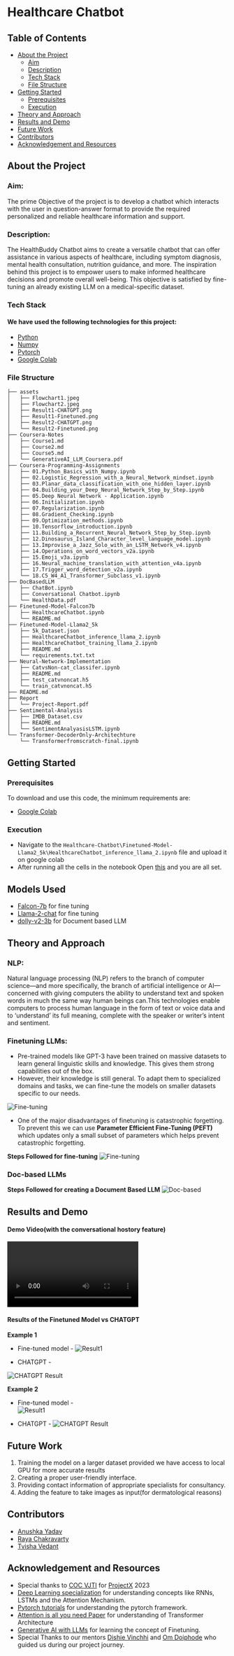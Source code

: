# Healthcare Chatbot
## Table of Contents  
- [About the Project](#about-the-project)  
    - [Aim](#aim)  
    - [Description](#description)  
    - [Tech Stack](#tech-stack)  
    - [File Structure](#file-structure)  
- [Getting Started](#getting-started)  
    - [Prerequisites](#prerequisites)   
    - [Execution](#execution)  
- [Theory and Approach](#theory-and-approach)   
- [Results and Demo](#results-and-demo)  
- [Future Work](#future-work)  
- [Contributors](#contributors)  
- [Acknowledgement and Resources](#acknowledgement-and-resources)  
## About the Project
### Aim:
The prime Objective of the project is to develop a chatbot which interacts with the user in question-answer format to provide the required personalized and reliable healthcare information and support.
### Description:
The HealthBuddy Chatbot aims to create a versatile chatbot that can offer assistance in various aspects of healthcare, including symptom diagnosis, mental health consultation, nutrition guidance, and more. The inspiration behind this project is to empower users to make informed healthcare decisions and promote overall well-being.
This objective is satisfied by fine-tuning an already existing LLM on a medical-specific dataset.

### Tech Stack
#### We have used the following technologies for this project:
- [Python](https://www.python.org/)
- [Numpy](https://numpy.org/doc/#)
- [Pytorch](https://pytorch.org/)
- [Google Colab](https://colab.research.google.com/)

### File Structure

    ├── assets
    │   ├── Flowchart1.jpeg
    │   ├── Flowchart2.jpeg
    │   ├── Result1-CHATGPT.png
    │   ├── Result1-Finetuned.png
    │   ├── Result2-CHATGPT.png
    │   └── Result2-Finetuned.png
    ├── Coursera-Notes
    │   ├── Course1.md
    │   ├── Course2.md
    │   ├── Course5.md
    │   └── GenerativeAI_LLM_Coursera.pdf
    ├── Coursera-Programming-Assignments
    │   ├── 01.Python_Basics_with_Numpy.ipynb
    │   ├── 02.Logistic_Regression_with_a_Neural_Network_mindset.ipynb
    │   ├── 03.Planar_data_classification_with_one_hidden_layer.ipynb
    │   ├── 04.Building_your_Deep_Neural_Network_Step_by_Step.ipynb
    │   ├── 05.Deep Neural Network - Application.ipynb
    │   ├── 06.Initialization.ipynb
    │   ├── 07.Regularization.ipynb
    │   ├── 08.Gradient_Checking.ipynb
    │   ├── 09.Optimization_methods.ipynb
    │   ├── 10.Tensorflow_introduction.ipynb
    │   ├── 11.Building_a_Recurrent_Neural_Network_Step_by_Step.ipynb
    │   ├── 12.Dinosaurus_Island_Character_level_language_model.ipynb
    │   ├── 13.Improvise_a_Jazz_Solo_with_an_LSTM_Network_v4.ipynb
    │   ├── 14.Operations_on_word_vectors_v2a.ipynb
    │   ├── 15.Emoji_v3a.ipynb
    │   ├── 16.Neural_machine_translation_with_attention_v4a.ipynb
    │   ├── 17.Trigger_word_detection_v2a.ipynb
    │   └── 18.C5_W4_A1_Transformer_Subclass_v1.ipynb
    ├── DocBasedLLM
    │   ├── ChatBot.ipynb
    │   ├── Conversational Chatbot.ipynb
    │   └── HealthData.pdf
    ├── Finetuned-Model-Falcon7b
    │   ├── HealthcareChatbot.ipynb
    │   └── README.md
    ├── Finetuned-Model-Llama2_5k
    │   ├── 5k_Dataset.json
    │   ├── HealthcareChatbot_inference_llama_2.ipynb
    │   ├── HealthcareChatbot_training_llama_2.ipynb
    │   ├── README.md
    │   └── requirements.txt.txt
    ├── Neural-Network-Implementation
    │   ├── CatvsNon-cat_classifer.ipynb
    │   ├── README.md
    │   ├── test_catvnoncat.h5
    │   └── train_catvnoncat.h5
    ├── README.md
    ├── Report
    │   └── Project-Report.pdf
    ├── Sentimental-Analysis
    │   ├── IMDB_Dataset.csv
    │   ├── README.md
    │   └── SentimentAnalyasisLSTM.ipynb
    └── Transformer-DecoderOnly-Architechture
        └── Transformerfromscratch-final.ipynb

## Getting Started

### Prerequisites

To download and use this code, the minimum requirements are:
- [Google Colab](https://colab.research.google.com/) 

### Execution

- Navigate to the ```Healthcare-Chatbot\Finetuned-Model-Llama2_5k\HealthcareChatbot_inference_llama_2.ipynb``` file and upload it on google colab
- After running all the cells in the notebook Open [this](https://lumbering-flickering-miniature-horse.anvil.app/) and you are all set.

## Models Used
- [Falcon-7b](https://huggingface.co/vilsonrodrigues/falcon-7b-instruct-sharded) for fine tuning 
- [Llama-2-chat](https://huggingface.co/NousResearch/Llama-2-7b-chat-hf) for fine tuning 
- [dolly-v2-3b](https://huggingface.co/databricks/dolly-v2-3b) for Document based LLM

## Theory and Approach

### NLP:
Natural language processing (NLP) refers to the branch of computer science—and more specifically,
the branch of artificial intelligence or AI—concerned with giving computers the ability to understand
text and spoken words in much the same way human beings can.This technologies enable computers
to process human language in the form of text or voice data and to ‘understand’ its full meaning,
complete with the speaker or writer’s intent and sentiment.

### Finetuning LLMs:
- Pre-trained models like GPT-3 have been trained on massive datasets to learn general linguistic skills and knowledge. This gives them strong capabilities out of the box.
- However, their knowledge is still general. To adapt them to specialized domains and tasks, we can fine-tune the models on smaller datasets specific to our needs.

![Fine-tuning](https://www.labellerr.com/blog/content/images/size/w2000/2023/08/6488323befb01b8fac0fe171_VmVuJPKbeUxwrJcqoQ5EYZOSWGiW2rE-C_Yj563jJAQrE2V8PP1ibzWUrXrDLXzJIl7i205vzAfQKRL53whzjrBJKXtP8J9j4J_Pn9vtAh-o9sxEUAIPxHYZgNuJyvOXleZZDzTxr8sIh371Xznqwn8.png)

- One of the major disadvantages of finetuning is catastrophic forgetting.
To prevent this we can use **Parameter Efficient Fine-Tuning (PEFT)** which updates only a small subset of parameters which helps prevent catastrophic forgetting.

**Steps Followed for fine-tuning**
![Fine-tuning](assets/Flowchart1.jpeg)

### Doc-based LLMs 
**Steps Followed for creating a Document Based LLM**
![Doc-based](assets/Flowchart2.jpeg)

## Results and Demo

#### Demo Video(with the conversational hostory feature)
![](assets/history.mp4)

#### Results of the Finetuned Model vs CHATGPT

**Example 1**
- Fine-tuned model -
![Result1](assets/Result1-Finetuned.png)

- CHATGPT -  

![CHATGPT Result](assets/Result1-CHATGPT.png)

**Example 2**
- Fine-tuned model -  
![Result1](assets/Result2-Finetuned.png)

- CHATGPT -
![CHATGPT Result](assets/Result2-CHATGPT.png)


## Future Work
1. Training the model on a larger dataset provided we have access to local GPU for more accurate results
2. Creating a proper user-friendly interface.
3. Providing contact information of appropriate specialists for consultancy.
4. Adding the feature to take images as input(for dermatological reasons)

## Contributors
* [Anushka Yadav](https://github.com/2412anushka)
* [Raya Chakravarty](https://github.com/Raya679)
* [Tvisha Vedant](https://github.com/tvilight4)

## Acknowledgement and Resources
*  Special thanks to [COC VJTI](https://github.com/CommunityOfCoders) for [ProjectX](https://github.com/CommunityOfCoders/Project-X-2023) 2023 
* [Deep Learning specialization](https://www.coursera.org/specializations/deep-learning) for understanding  concepts like RNNs, LSTMs and the Attention Mechanism.
* [Pytorch tutorials](https://www.youtube.com/watch?v=EMXfZB8FVUA) for understanding the pytorch framework.
* [Attention is all you need Paper](https://arxiv.org/pdf/1706.03762.pdf) for understanding of Transformer Architecture
* [Generative AI with LLMs](https://www.coursera.org/learn/generative-ai-with-llms) for learning the concept of Finetuning.
* Special Thanks to our mentors [Dishie Vinchhi](https://github.com/Dishie2498) and [Om Doiphode](https://github.com/Om-Doiphode) who guided us during our project journey. 

